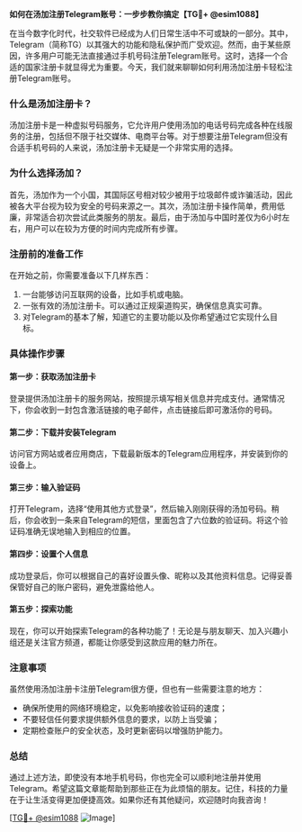 **如何在汤加注册Telegram账号：一步步教你搞定【TG💪+ @esim1088】**

在当今数字化时代，社交软件已经成为人们日常生活中不可或缺的一部分。其中，Telegram（简称TG）以其强大的功能和隐私保护而广受欢迎。然而，由于某些原因，许多用户可能无法直接通过手机号码注册Telegram账号。这时，选择一个合适的国家注册卡就显得尤为重要。今天，我们就来聊聊如何利用汤加注册卡轻松注册Telegram账号。

### 什么是汤加注册卡？

汤加注册卡是一种虚拟号码服务，它允许用户使用汤加的电话号码完成各种在线服务的注册，包括但不限于社交媒体、电商平台等。对于想要注册Telegram但没有合适手机号码的人来说，汤加注册卡无疑是一个非常实用的选择。

### 为什么选择汤加？

首先，汤加作为一个小国，其国际区号相对较少被用于垃圾邮件或诈骗活动，因此被各大平台视为较为安全的号码来源之一。其次，汤加注册卡操作简单，费用低廉，非常适合初次尝试此类服务的朋友。最后，由于汤加与中国时差仅为6小时左右，用户可以在较为方便的时间内完成所有步骤。

### 注册前的准备工作

在开始之前，你需要准备以下几样东西：
1. 一台能够访问互联网的设备，比如手机或电脑。
2. 一张有效的汤加注册卡。可以通过正规渠道购买，确保信息真实可靠。
3. 对Telegram的基本了解，知道它的主要功能以及你希望通过它实现什么目标。

### 具体操作步骤

#### 第一步：获取汤加注册卡
登录提供汤加注册卡的服务网站，按照提示填写相关信息并完成支付。通常情况下，你会收到一封包含激活链接的电子邮件，点击链接后即可激活你的号码。

#### 第二步：下载并安装Telegram
访问官方网站或者应用商店，下载最新版本的Telegram应用程序，并安装到你的设备上。

#### 第三步：输入验证码
打开Telegram，选择“使用其他方式登录”，然后输入刚刚获得的汤加号码。稍后，你会收到一条来自Telegram的短信，里面包含了六位数的验证码。将这个验证码准确无误地输入到相应的位置。

#### 第四步：设置个人信息
成功登录后，你可以根据自己的喜好设置头像、昵称以及其他资料信息。记得妥善保管好自己的账户密码，避免泄露给他人。

#### 第五步：探索功能
现在，你可以开始探索Telegram的各种功能了！无论是与朋友聊天、加入兴趣小组还是关注官方频道，都能让你感受到这款应用的魅力所在。

### 注意事项

虽然使用汤加注册卡注册Telegram很方便，但也有一些需要注意的地方：
- 确保所使用的网络环境稳定，以免影响接收验证码的速度；
- 不要轻信任何要求提供额外信息的要求，以防上当受骗；
- 定期检查账户的安全状态，及时更新密码以增强防护能力。

### 总结

通过上述方法，即使没有本地手机号码，你也完全可以顺利地注册并使用Telegram。希望这篇文章能帮助到那些正在为此烦恼的朋友。记住，科技的力量在于让生活变得更加便捷高效。如果你还有其他疑问，欢迎随时向我咨询！

[[TG💪+ @esim1088](https://t.me/s/esim1088) ![Image](https://i.postimg.cc/4NQfJmqS/Snipaste-2025-05-13-00-14-12.png)]
